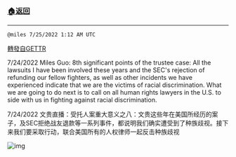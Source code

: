 ###  [:house:返回](README.md)
---


`@miles 7/25/2022 1:12 AM UTC`

[轉發自GETTR](https://gettr.com/post/p1jmjdp6722)

7/24/2022 Miles Guo: 8th significant points of the trustee case: All the lawsuits I have been involved these years and the SEC's rejection of refunding our fellow fighters, as well as other incidents we have experienced indicate that we are the victims of racial discrimination. What we are going to do next is to call on all human rights lawyers in the U.S. to side with us in fighting against racial discrimination.

7/24/2022 文贵直播：受托人案重大意义之八：文贵这些年在美国所经历的案子，及SEC拒绝战友退款等一系列事件，都说明我们确实遭受到了种族歧视。接下来我们要采取行动，联合美国所有的人权律师一起反击种族歧视


![img](https://media.gettr.com/group7/getter/2022/07/25/01/5eaedfca-26cc-5fd9-8fe6-86db9a30d93e/out.jpg)
